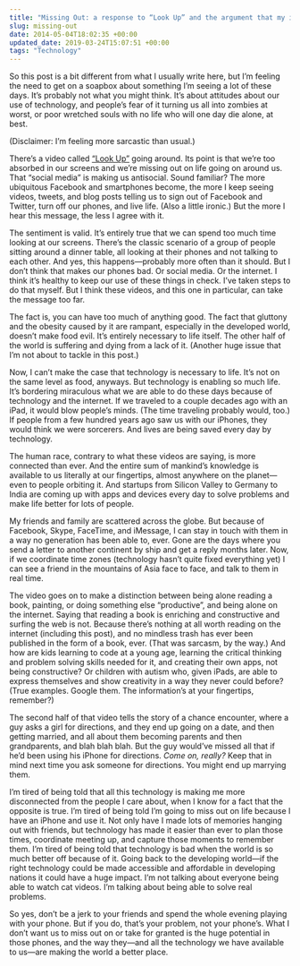 ```yaml
---
title: "Missing Out: a response to “Look Up” and the argument that my iPhone is evil"
slug: missing-out
date: 2014-05-04T18:02:35 +00:00
updated_date: 2019-03-24T15:07:51 +00:00
tags: "Technology"
---
```


So this post is a bit different from what I usually write here, but I’m feeling the need to get on a soapbox about something I’m seeing a lot of these days. It’s probably not what you might think. It’s about attitudes about our use of technology, and people’s fear of it turning us all into zombies at worst, or poor wretched souls with no life who will one day die alone, at best.

(Disclaimer: I’m feeling more sarcastic than usual.)

There’s a video called [“Look Up”](http://youtu.be/Z7dLU6fk9QY) going around. Its point is that we’re too absorbed in our screens and we’re missing out on life going on around us. That “social media” is making us antisocial. Sound familiar? The more ubiquitous Facebook and smartphones become, the more I keep seeing videos, tweets, and blog posts telling us to sign out of Facebook and Twitter, turn off our phones, and live life. (Also a little ironic.) But the more I hear this message, the less I agree with it.

The sentiment is valid. It’s entirely true that we can spend too much time looking at our screens. There’s the classic scenario of a group of people sitting around a dinner table, all looking at their phones and not talking to each other. And yes, this happens—probably more often than it should. But I don’t think that makes our phones bad. Or social media. Or the internet. I think it’s healthy to keep our use of these things in check. I’ve taken steps to do that myself. But I think these videos, and this one in particular, can take the message too far.

The fact is, you can have too much of anything good. The fact that gluttony and the obesity caused by it are rampant, especially in the developed world, doesn’t make food evil. It’s entirely necessary to life itself. The other half of the world is suffering and dying from a lack of it. (Another huge issue that I’m not about to tackle in this post.)

Now, I can’t make the case that technology is necessary to life. It’s not on the same level as food, anyways. But technology is enabling so much life. It’s bordering miraculous what we are able to do these days because of technology and the internet. If we traveled to a couple decades ago with an iPad, it would blow people’s minds. (The time traveling probably would, too.) If people from a few hundred years ago saw us with our iPhones, they would think we were sorcerers. And lives are being saved every day by technology.

The human race, contrary to what these videos are saying, is more connected than ever. And the entire sum of mankind’s knowledge is available to us literally at our fingertips, almost anywhere on the planet—even to people orbiting it. And startups from Silicon Valley to Germany to India are coming up with apps and devices every day to solve problems and make life better for lots of people.

My friends and family are scattered across the globe. But because of Facebook, Skype, FaceTime, and iMessage, I can stay in touch with them in a way no generation has been able to, ever. Gone are the days where you send a letter to another continent by ship and get a reply months later. Now, if we coordinate time zones (technology hasn’t quite fixed everything yet) I can see a friend in the mountains of Asia face to face, and talk to them in real time.

The video goes on to make a distinction between being alone reading a book, painting, or doing something else “productive”, and being alone on the internet. Saying that reading a book is enriching and constructive and surfing the web is not. Because there’s nothing at all worth reading on the internet (including this post), and no mindless trash has ever been published in the form of a book, ever. (That was sarcasm, by the way.) And how are kids learning to code at a young age, learning the critical thinking and problem solving skills needed for it, and creating their own apps, not being constructive? Or children with autism who, given iPads, are able to express themselves and show creativity in a way they never could before? (True examples. Google them. The information’s at your fingertips, remember?)

The second half of that video tells the story of a chance encounter, where a guy asks a girl for directions, and they end up going on a date, and then getting married, and all about them becoming parents and then grandparents, and blah blah blah. But the guy would’ve missed all that if he’d been using his iPhone for directions. *Come on, really?* Keep that in mind next time you ask someone for directions. You might end up marrying them.

I’m tired of being told that all this technology is making me more disconnected from the people I care about, when I know for a fact that the opposite is true. I’m tired of being told I’m going to miss out on life because I have an iPhone and use it. Not only have I made lots of memories hanging out with friends, but technology has made it easier than ever to plan those times, coordinate meeting up, and capture those moments to remember them. I’m tired of being told that technology is bad when the world is so much better off because of it. Going back to the developing world—if the right technology could be made accessible and affordable in developing nations it could have a huge impact. I’m not talking about everyone being able to watch cat videos. I’m talking about being able to solve real problems.

So yes, don’t be a jerk to your friends and spend the whole evening playing with your phone. But if you do, that’s your problem, not your phone’s. What I don’t want us to miss out on or take for granted is the huge potential in those phones, and the way they—and all the technology we have available to us—are making the world a better place.
